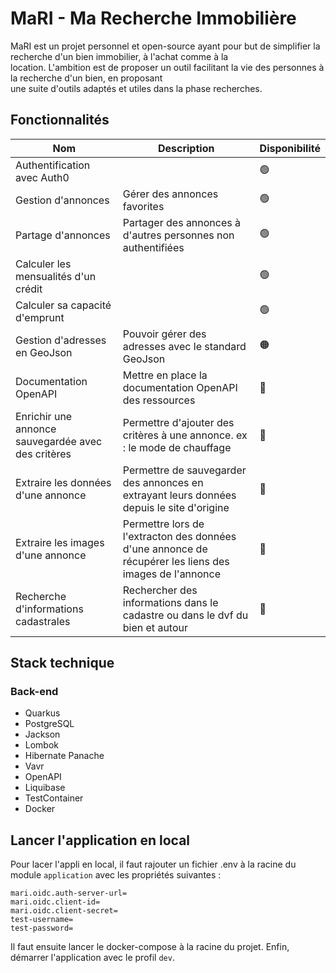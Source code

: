 # MaRI - Ma Recherche Immobilière

MaRI est un projet personnel et open-source ayant pour but de simplifier la recherche d'un bien immobilier, à l'achat comme à la  
location. L'ambition est de proposer un outil facilitant la vie des personnes à la recherche d'un bien, en proposant  
une suite d'outils adaptés et utiles dans la phase recherches.

## Fonctionnalités

| Nom                                                | Description                                                                                            | Disponibilité |
|----------------------------------------------------|--------------------------------------------------------------------------------------------------------|---------------|
| Authentification avec Auth0                        |                                                                                                        | 🟢            |
| Gestion d'annonces                                 | Gérer des annonces favorites                                                                           | 🟢            |
| Partage d'annonces                                 | Partager des annonces à d'autres personnes non authentifiées                                           | 🟢            |
| Calculer les mensualités d'un crédit               |                                                                                                        | 🟢            |
| Calculer sa capacité d'emprunt                     |                                                                                                        | 🟢            |
| Gestion d'adresses en GeoJson                      | Pouvoir gérer des adresses avec le standard GeoJson                                                    | 🟠            |
| Documentation OpenAPI                              | Mettre en place la documentation OpenAPI des ressources                                                | 🔴            |
| Enrichir une annonce sauvegardée avec des critères | Permettre d'ajouter des critères à une annonce. ex : le mode de chauffage                              | 🔴            |
| Extraire les données d'une annonce                 | Permettre de sauvegarder des annonces en extrayant leurs données depuis le site d'origine              | 🔴            |
| Extraire les images d'une annonce                  | Permettre lors de l'extracton des données d'une annonce de récupérer les liens des images de l'annonce | 🔴            |
| Recherche d'informations cadastrales               | Rechercher des informations dans le cadastre ou dans le dvf du bien et autour                          | 🔴            |

## Stack technique

### Back-end

- Quarkus
- PostgreSQL
- Jackson
- Lombok
- Hibernate Panache
- Vavr
- OpenAPI
- Liquibase
- TestContainer
- Docker

## Lancer l'application en local

Pour lacer l'appli en local, il faut rajouter un fichier .env à la racine du module `application` avec les propriétés suivantes :

```properties
mari.oidc.auth-server-url=
mari.oidc.client-id=
mari.oidc.client-secret=
test-username=
test-password=
```

Il faut ensuite lancer le docker-compose à la racine du projet.
Enfin, démarrer l'application avec le profil `dev`.
